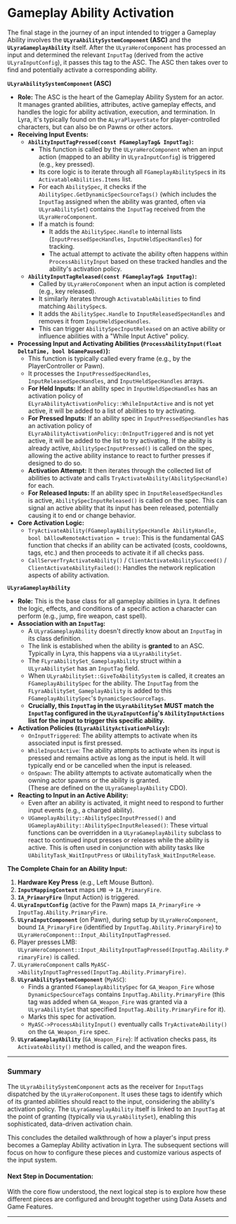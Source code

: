 # Gameplay Ability Activation

The final stage in the journey of an input intended to trigger a Gameplay Ability involves the **`ULyraAbilitySystemComponent` (ASC)** and the **`ULyraGameplayAbility`** itself. After the `ULyraHeroComponent` has processed an input and determined the relevant `InputTag` (derived from the active `ULyraInputConfig`), it passes this tag to the ASC. The ASC then takes over to find and potentially activate a corresponding ability.

**`ULyraAbilitySystemComponent` (ASC)**

* **Role:** The ASC is the heart of the Gameplay Ability System for an actor. It manages granted abilities, attributes, active gameplay effects, and handles the logic for ability activation, execution, and termination. In Lyra, it's typically found on the `ALyraPlayerState` for player-controlled characters, but can also be on Pawns or other actors.
* **Receiving Input Events:**
  * **`AbilityInputTagPressed(const FGameplayTag& InputTag)`:**
    * This function is called by the `ULyraHeroComponent` when an input action (mapped to an ability in `ULyraInputConfig`) is triggered (e.g., key pressed).
    * Its core logic is to iterate through all `FGameplayAbilitySpec`s in its `ActivatableAbilities.Items` list.
    * For each `AbilitySpec`, it checks if the `AbilitySpec.GetDynamicSpecSourceTags()` (which includes the `InputTag` assigned when the ability was granted, often via `ULyraAbilitySet`) contains the `InputTag` received from the `ULyraHeroComponent`.
    * If a match is found:
      * It adds the `AbilitySpec.Handle` to internal lists (`InputPressedSpecHandles`, `InputHeldSpecHandles`) for tracking.
      * The actual attempt to activate the ability often happens within `ProcessAbilityInput` based on these tracked handles and the ability's activation policy.
  * **`AbilityInputTagReleased(const FGameplayTag& InputTag)`:**
    * Called by `ULyraHeroComponent` when an input action is completed (e.g., key released).
    * It similarly iterates through `ActivatableAbilities` to find matching `AbilitySpec`s.
    * It adds the `AbilitySpec.Handle` to `InputReleasedSpecHandles` and removes it from `InputHeldSpecHandles`.
    * This can trigger `AbilitySpecInputReleased` on an active ability or influence abilities with a "While Input Active" policy.
* **Processing Input and Activating Abilities (`ProcessAbilityInput(float DeltaTime, bool bGamePaused)`):**
  * This function is typically called every frame (e.g., by the PlayerController or Pawn).
  * It processes the `InputPressedSpecHandles`, `InputReleasedSpecHandles`, and `InputHeldSpecHandles` arrays.
  * **For Held Inputs:** If an ability spec in `InputHeldSpecHandles` has an activation policy of `ELyraAbilityActivationPolicy::WhileInputActive` and is not yet active, it will be added to a list of abilities to try activating.
  * **For Pressed Inputs:** If an ability spec in `InputPressedSpecHandles` has an activation policy of `ELyraAbilityActivationPolicy::OnInputTriggered` and is not yet active, it will be added to the list to try activating. If the ability is already active, `AbilitySpecInputPressed()` is called on the spec, allowing the active ability instance to react to further presses if designed to do so.
  * **Activation Attempt:** It then iterates through the collected list of abilities to activate and calls `TryActivateAbility(AbilitySpecHandle)` for each.
  * **For Released Inputs:** If an ability spec in `InputReleasedSpecHandles` is active, `AbilitySpecInputReleased()` is called on the spec. This can signal an active ability that its input has been released, potentially causing it to end or change behavior.
* **Core Activation Logic:**
  * `TryActivateAbility(FGameplayAbilitySpecHandle AbilityHandle, bool bAllowRemoteActivation = true)`: This is the fundamental GAS function that checks if an ability can be activated (costs, cooldowns, tags, etc.) and then proceeds to activate it if all checks pass.
  * `CallServerTryActivateAbility()` / `ClientActivateAbilitySucceed()` / `ClientActivateAbilityFailed()`: Handles the network replication aspects of ability activation.

**`ULyraGameplayAbility`**

* **Role:** This is the base class for all gameplay abilities in Lyra. It defines the logic, effects, and conditions of a specific action a character can perform (e.g., jump, fire weapon, cast spell).
* **Association with an `InputTag`:**
  * A `ULyraGameplayAbility` doesn't directly know about an `InputTag` in its class definition.
  * The link is established when the ability is **granted** to an ASC. Typically in Lyra, this happens via a `ULyraAbilitySet`.
  * The `FLyraAbilitySet_GameplayAbility` struct within a `ULyraAbilitySet` has an `InputTag` field.
  * When `ULyraAbilitySet::GiveToAbilitySystem` is called, it creates an `FGameplayAbilitySpec` for the ability. The `InputTag` from the `FLyraAbilitySet_GameplayAbility` is added to this `FGameplayAbilitySpec`'s `DynamicSpecSourceTags`.
  * **Crucially, this `InputTag` in the `ULyraAbilitySet` MUST match the `InputTag` configured in the `ULyraInputConfig`'s `AbilityInputActions` list for the input to trigger this specific ability.**
* **Activation Policies (`ELyraAbilityActivationPolicy`):**
  * `OnInputTriggered`: The ability attempts to activate when its associated input is first pressed.
  * `WhileInputActive`: The ability attempts to activate when its input is pressed and remains active as long as the input is held. It will typically end or be cancelled when the input is released.
  * `OnSpawn`: The ability attempts to activate automatically when the owning actor spawns or the ability is granted.\
    (These are defined on the `ULyraGameplayAbility` CDO).
* **Reacting to Input in an Active Ability:**
  * Even after an ability is activated, it might need to respond to further input events (e.g., a charged ability).
  * `UGameplayAbility::AbilitySpecInputPressed()` and `UGameplayAbility::AbilitySpecInputReleased()`: These virtual functions can be overridden in a `ULyraGameplayAbility` subclass to react to continued input presses or releases while the ability is active. This is often used in conjunction with ability tasks like `UAbilityTask_WaitInputPress` or `UAbilityTask_WaitInputRelease`.

**The Complete Chain for an Ability Input:**

1. **Hardware Key Press** (e.g., Left Mouse Button).
2. **`InputMappingContext`** maps `LMB` -> `IA_PrimaryFire`.
3. **`IA_PrimaryFire`** (Input Action) is triggered.
4. **`ULyraInputConfig`** (active for the Pawn) maps `IA_PrimaryFire` -> `InputTag.Ability.PrimaryFire`.
5. **`ULyraInputComponent`** (on Pawn), during setup by `ULyraHeroComponent`, bound `IA_PrimaryFire` (identified by `InputTag.Ability.PrimaryFire`) to `ULyraHeroComponent::Input_AbilityInputTagPressed`.
6. Player presses LMB: `ULyraHeroComponent::Input_AbilityInputTagPressed(InputTag.Ability.PrimaryFire)` is called.
7. `ULyraHeroComponent` calls `MyASC->AbilityInputTagPressed(InputTag.Ability.PrimaryFire)`.
8. **`ULyraAbilitySystemComponent`** (`MyASC`):
   * Finds a granted `FGameplayAbilitySpec` for `GA_Weapon_Fire` whose `DynamicSpecSourceTags` contains `InputTag.Ability.PrimaryFire` (this tag was added when `GA_Weapon_Fire` was granted via a `ULyraAbilitySet` that specified `InputTag.Ability.PrimaryFire` for it).
   * Marks this spec for activation.
   * `MyASC->ProcessAbilityInput()` eventually calls `TryActivateAbility()` on the `GA_Weapon_Fire` spec.
9. **`ULyraGameplayAbility`** (`GA_Weapon_Fire`): If activation checks pass, its `ActivateAbility()` method is called, and the weapon fires.

***

### Summary

The `ULyraAbilitySystemComponent` acts as the receiver for `InputTags` dispatched by the `ULyraHeroComponent`. It uses these tags to identify which of its granted abilities should react to the input, considering the ability's activation policy. The `ULyraGameplayAbility` itself is linked to an `InputTag` at the point of granting (typically via `ULyraAbilitySet`), enabling this sophisticated, data-driven activation chain.

This concludes the detailed walkthrough of how a player's input press becomes a Gameplay Ability activation in Lyra. The subsequent sections will focus on how to configure these pieces and customize various aspects of the input system.

#### **Next Step in Documentation:**

With the core flow understood, the next logical step is to explore how these different pieces are configured and brought together using Data Assets and Game Features.

***
